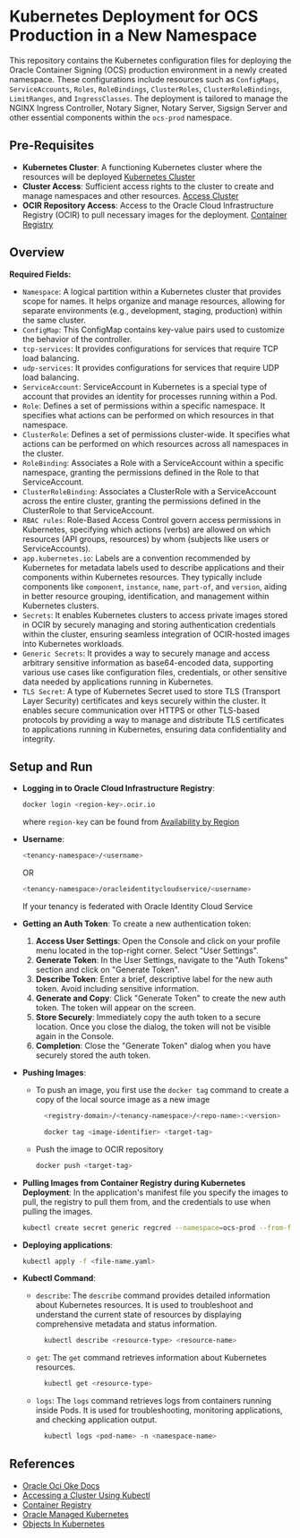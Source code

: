 # Kubernetes Deployment for OCS Production in a New Namespace

This repository contains the Kubernetes configuration files for deploying the Oracle Container Signing (OCS) production environment in a newly created namespace. These configurations include resources such as `ConfigMaps`, `ServiceAccounts`, `Roles`, `RoleBindings`, `ClusterRoles`, `ClusterRoleBindings`, `LimitRanges`, and `IngressClasses`. The deployment is tailored to manage the NGINX Ingress Controller, Notary Signer, Notary Server, Sigsign Server and other essential components within the `ocs-prod` namespace.


## Pre-Requisites
- **Kubernetes Cluster**: A functioning Kubernetes cluster where the resources will be deployed [Kubernetes Cluster](https://docs.oracle.com/en-us/iaas/Content/ContEng/Concepts/contengoverview.htm)
- **Cluster Access**: Sufficient access rights to the cluster to create and manage namespaces and other resources. [Access Cluster](https://docs.oracle.com/en-us/iaas/Content/ContEng/Tasks/contengaccessingclusterkubectl.htm)
- **OCIR Repository Access**: Access to the Oracle Cloud Infrastructure Registry (OCIR) to pull necessary images for the deployment. [Container Registry](https://docs.oracle.com/en-us/iaas/Content/Registry/home.htm)



## Overview
**Required Fields:**
- `Namespace`: A logical partition within a Kubernetes cluster that provides scope for names. It helps organize and manage resources, allowing for separate environments (e.g., development, staging, production) within the same cluster.
- `ConfigMap`: This ConfigMap contains key-value pairs used to customize the behavior of the controller.
- `tcp-services`: It provides configurations for services that require TCP load balancing.
- `udp-services`: It provides configurations for services that require UDP load balancing.
- `ServiceAccount`: ServiceAccount in Kubernetes is a special type of account that provides an identity for processes running within a Pod.
- `Role`: Defines a set of permissions within a specific namespace. It specifies what actions can be performed on which resources in that namespace.
- `ClusterRole`: Defines a set of permissions cluster-wide. It specifies what actions can be performed on which resources across all namespaces in the cluster.
- `RoleBinding`: Associates a Role with a ServiceAccount within a specific namespace, granting the permissions defined in the Role to that ServiceAccount.
- `ClusterRoleBinding`: Associates a ClusterRole with a ServiceAccount across the entire cluster, granting the permissions defined in the ClusterRole to that ServiceAccount.
- `RBAC rules`: Role-Based Access Control govern access permissions in Kubernetes, specifying which actions (verbs) are allowed on which resources (API groups, resources) by whom (subjects like users or ServiceAccounts).
- `app.kubernetes.io`:  Labels are a convention recommended by Kubernetes for metadata labels used to describe applications and their components within Kubernetes resources. They typically include components like `component`, `instance`, `name`, `part-of`, and `version`, aiding in better resource grouping, identification, and management within Kubernetes clusters.
- `Secrets`: It enables Kubernetes clusters to access private images stored in OCIR by securely managing and storing authentication credentials within the cluster, ensuring seamless integration of OCIR-hosted images into Kubernetes workloads.
- `Generic Secrets`: It provides a way to securely manage and access arbitrary sensitive information as base64-encoded data, supporting various use cases like configuration files, credentials, or other sensitive data needed by applications running in Kubernetes.
- `TLS Secret`: A type of Kubernetes Secret used to store TLS (Transport Layer Security) certificates and keys securely within the cluster. It enables secure communication over HTTPS or other TLS-based protocols by providing a way to manage and distribute TLS certificates to applications running in Kubernetes, ensuring data confidentiality and integrity.


## Setup and Run
- **Logging in to Oracle Cloud Infrastructure Registry**:
  ```bash
  docker login <region-key>.ocir.io
  ```
  where `region-key` can be found from [Availability by Region](https://docs.oracle.com/iaas/Content/Registry/Concepts/registryprerequisites.htm#regional-availability)
  
- **Username**:
  ```bash
  <tenancy-namespace>/<username>
  ```
  OR
  ```bash
  <tenancy-namespace>/oracleidentitycloudservice/<username>
  ```
  If your tenancy is federated with Oracle Identity Cloud Service
  
- **Getting an Auth Token**:
  To create a new authentication token:
    1. **Access User Settings**: Open the Console and click on your profile menu located in the top-right corner. Select "User Settings".
    2. **Generate Token**: In the User Settings, navigate to the "Auth Tokens" section and click on "Generate Token".
    3. **Describe Token**: Enter a brief, descriptive label for the new auth token. Avoid including sensitive information.
    4. **Generate and Copy**: Click "Generate Token" to create the new auth token. The token will appear on the screen.
    5. **Store Securely**: Immediately copy the auth token to a secure location. Once you close the dialog, the token will not be visible again in the Console.
    6. **Completion**: Close the "Generate Token" dialog when you have securely stored the auth token.

- **Pushing Images**:
  - To push an image, you first use the `docker tag` command to create a copy of the local source image as a new image
    ```bash
      <registry-domain>/<tenancy-namespace>/<repo-name>:<version>
    ```
    ```bash
      docker tag <image-identifier> <target-tag>
    ```
  - Push the image to OCIR repository
    ```bash
    docker push <target-tag>
    ```

- **Pulling Images from Container Registry during Kubernetes Deployment**:
  In the application's manifest file you specify the images to pull, the registry to pull them from, and the credentials to use when pulling the images.
  ```bash
  kubectl create secret generic regcred --namespace=ocs-prod --from-file=.dockerconfigjson=/root/.docker/config.json --type=kubernetes.io/dockerconfigjson
  ```

- **Deploying applications**:
  ```bash
  kubectl apply -f <file-name.yaml>
  ```

- **Kubectl Command**:
  - `describe`: The `describe` command provides detailed information about Kubernetes resources. It is used to troubleshoot and understand the current state of resources by displaying comprehensive metadata and status information.

    ```bash
      kubectl describe <resource-type> <resource-name>
    ```
  - `get`: The `get` command retrieves information about Kubernetes resources.

    ```bash
      kubectl get <resource-type>
    ```
  - `logs`: The `logs` command retrieves logs from containers running inside Pods. It is used for troubleshooting, monitoring applications, and checking application output.

    ```bash
      kubectl logs <pod-name> -n <namespace-name>
    ```
    

## References
- [Oracle Oci Oke Docs](https://oracle-terraform-modules.github.io/terraform-oci-oke/)
- [Accessing a Cluster Using Kubectl](https://docs.oracle.com/en-us/iaas/Content/ContEng/Tasks/contengaccessingclusterkubectl.htm)
- [Container Registry](https://docs.oracle.com/en-us/iaas/Content/Registry/home.htm)
- [Oracle Managed Kubernetes](https://docs.oracle.com/en/solutions/monitor-applications-on-kubernetes/deploy-application-oracle-managed-kubernetes-cluster.html#GUID-B2D9C6EC-DCDF-4BB7-B9C1-3493DA03A3FF)
- [Objects In Kubernetes](https://kubernetes.io/docs/concepts/overview/working-with-objects/)
